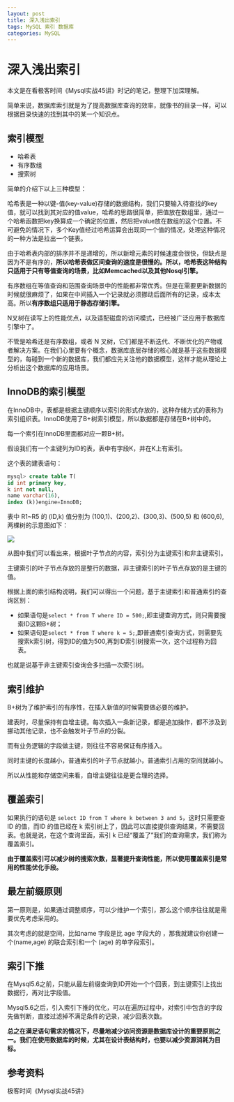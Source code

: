 ```yaml
---
layout: post
title: 深入浅出索引
tags: MySQL 索引 数据库
categories: MySQL
---
```



# 深入浅出索引

本文是在看极客时间《Mysql实战45讲》时记的笔记，整理下加深理解。

简单来说，数据库索引就是为了提高数据库查询的效率，就像书的目录一样，可以根据目录快速的找到其中的某一个知识点。

## 索引模型

- 哈希表
- 有序数组
- 搜索树

简单的介绍下以上三种模型：

哈希表是一种以键-值(key-value)存储的数据结构，我们只要输入待查找的key值，就可以找到其对应的值value，哈希的思路很简单，把值放在数组里，通过一个哈希函数把key换算成一个确定的位置，然后把value放在数组的这个位置。不可避免的情况下，多个Key值经过哈希运算会出现同一个值的情况，处理这种情况的一种方法是拉出一个链表。

由于哈希表内部的排序并不是递增的，所以新增元素的时候速度会很快，但缺点是因为不是有序的，**所以哈希表做区间查询的速度是很慢的。所以，哈希表这种结构只适用于只有等值查询的场景，比如Memcached以及其他Nosql引擎。**

有序数组在等值查询和范围查询场景中的性能都非常优秀。但是在需要更新数据的时候就很麻烦了，如果在中间插入一个记录就必须挪动后面所有的记录，成本太高。所以**有序数组只适用于静态存储引擎。**

N叉树在读写上的性能优点，以及适配磁盘的访问模式，已经被广泛应用于数据库引擎中了。

不管是哈希还是有序数组，或者 N 叉树，它们都是不断迭代、不断优化的产物或者解决方案。在我们心里要有个概念，数据库底层存储的核心就是基于这些数据模型的，每碰到一个新的数据库，我们都应先关注他的数据模型，这样才能从理论上分析出这个数据库的应用场景。

## InnoDB的索引模型

在InnoDB中，表都是根据主键顺序以索引的形式存放的，这种存储方式的表称为索引组织表。InnoDB使用了B+树索引模型，所以数据都是存储在B+树中的。

每一个索引在InnoDB里面都对应一颗B+树。

假设我们有一个主键列为ID的表，表中有字段K，并在K上有索引。

这个表的建表语句：

```sql
mysql> create table T(
id int primary key,
k int not null,
name varchar(16),
index (k))engine=InnoDB;
```

表中 R1~R5 的 (ID,k) 值分别为 (100,1)、(200,2)、(300,3)、(500,5) 和 (600,6),两棵树的示意图如下：

![](https://tsmliyun.github.io/static/img/suoyin.png)

从图中我们可以看出来，根据叶子节点的内容，索引分为主键索引和非主键索引。

主键索引的叶子节点存放的是整行的数据，非主键索引的叶子节点存放的是主键的值。

根据上面的索引结构说明，我们可以得出一个问题，基于主键索引和普通索引的查询区别：

- 如果语句是`select * from T where ID = 500;`,即主键查询方式，则只需要搜索ID这颗B+树；
- 如果语句是`select * from T where k = 5;`,即普通索引查询方式，则需要先搜索k索引树，得到ID的值为500,再到ID索引树搜索一次，这个过程称为回表。

也就是说基于非主键索引查询会多扫描一次索引树。

## 索引维护

B+树为了维护索引的有序性，在插入新值的时候需要做必要的维护。

建表时，尽量保持有自增主键。每次插入一条新记录，都是追加操作，都不涉及到挪动其他记录，也不会触发叶子节点的分裂。

而有业务逻辑的字段做主键，则往往不容易保证有序插入。

同时主键的长度越小，普通索引的叶子节点就越小，普通索引占用的空间就越小。

所以从性能和存储空间来看，自增主键往往是更合理的选择。

## 覆盖索引

如果执行的语句是 `select ID from T where k between 3 and 5`，这时只需要查 ID 的值，而ID 的值已经在 k 索引树上了，因此可以直接提供查询结果，不需要回表。也就是说，在这个查询里面，索引 k 已经“覆盖了”我们的查询需求，我们称为覆盖索引。

**由于覆盖索引可以减少树的搜索次数，显著提升查询性能，所以使用覆盖索引是常用的性能优化手段。**

## 最左前缀原则

第一原则是，如果通过调整顺序，可以少维护一个索引，那么这个顺序往往就是需要优先考虑采用的。

其次考虑的就是空间，比如name 字段是比 age 字段大的 ，那我就建议你创建一个(name,age) 的联合索引和一个 (age) 的单字段索引。

## 索引下推

在Mysql5.6之前，只能从最左前缀查询到ID开始一个个回表，到主键索引上找出数据行，再对比字段值。

Mysql5.6之后，引入索引下推的优化，可以在遍历过程中，对索引中包含的字段先做判断，直接过滤掉不满足条件的记录，减少回表次数。

**总之在满足语句需求的情况下，尽量地减少访问资源是数据库设计的重要原则之一。我们在使用数据库的时候，尤其在设计表结构时，也要以减少资源消耗为目标。**

## 参考资料

极客时间《Mysql实战45讲》


[1]: /img/bVbn8sa
